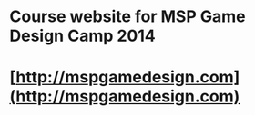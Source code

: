 # Course website for MSP Game Design Camp 2014 #
# [http://mspgamedesign.com](http://mspgamedesign.com) #